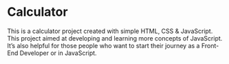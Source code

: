 # Calculator
This is a calculator project created with simple HTML, CSS &amp; JavaScript. This project aimed at developing and learning more concepts of JavaScript. It’s also helpful for those people who want to start their journey as a Front-End Developer or in JavaScript.
